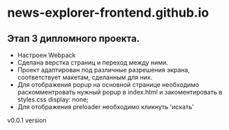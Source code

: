 # news-explorer-frontend.github.io

## Этап 3 дипломного проекта.
* Настроен Webpack
* Сделана верстка страниц и переход между ними.
* Проект адаптирован под различные разрешения экрана, соответствует макетам, сделанным для них.
* Для отображения popup на основной странице необходимо раскомментровать нужный popup в index.html и закоментировать в styles.css display: none; 
* Для отображения preloader необходимо кликнуть 'искать'

v0.0.1 version
